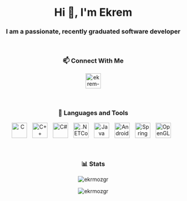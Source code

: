 <h1 align="center">Hi 👋, I'm Ekrem</h1>
<h3 align="center">I am a passionate, recently graduated software developer</h3>

</br>
<h3 align="center">📫 Connect With Me</h3>
<p align="center">
<a href="https://linkedin.com/in/ekrem-ozgurr" target="_blank"><img align="center" src="https://cdn.jsdelivr.net/gh/devicons/devicon/icons/linkedin/linkedin-original.svg" alt="ekrem-ozgurr" width="40px" /></a>
</p>

</br>
<h3 align="center">🧰 Languages and Tools</h3>

<p align="center"> 
<img alt="C" width="40px" style="padding-right:10px;" src="https://cdn.jsdelivr.net/gh/devicons/devicon/icons/c/c-original.svg"/>
<img alt="C++" width="40px" style="padding-right:10px;" src="https://cdn.jsdelivr.net/gh/devicons/devicon/icons/cplusplus/cplusplus-original.svg" />
<img alt="C#" width="40px" style="padding-right:10px;" src="https://cdn.jsdelivr.net/gh/devicons/devicon/icons/csharp/csharp-original.svg" />
<img alt=".NETCore" width="40px" style="padding-right:10px;" src="https://cdn.jsdelivr.net/gh/devicons/devicon/icons/dotnetcore/dotnetcore-original.svg" />
<img alt="Java" width="40px" style="padding-right:10px;" src="https://cdn.jsdelivr.net/gh/devicons/devicon/icons/java/java-original.svg" />
<img alt="Android" width="40px" style="padding-right:10px;" src="https://cdn.jsdelivr.net/gh/devicons/devicon/icons/android/android-original.svg"/>
<img alt="Spring" width="40px" style="padding-right:10px;" src="https://cdn.jsdelivr.net/gh/devicons/devicon/icons/spring/spring-original.svg"/>
<img alt="OpenGL" width="40px" style="padding-right:10px;" src="https://cdn.jsdelivr.net/gh/devicons/devicon/icons/opengl/opengl-original.svg"/>
</p>

</br>
<h3 align="center">📊 Stats</h3>

<p align="center"><img align="center" src="https://github-readme-stats.vercel.app/api/top-langs/?username=ekrmozgr&hide=css,html,glsl,makefile&layout=compact&theme=dark&hide_border=true" alt="ekrmozgr" /></p>
<p align="center"><img align="center" src="https://github-readme-streak-stats.herokuapp.com/?user=ekrmozgr&theme=dark" alt="ekrmozgr" /></p>
